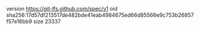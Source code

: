 version https://git-lfs.github.com/spec/v1
oid sha256:17d57df213517de482bde41eab4984675ed66d85566e9c753b26857f57e16bb9
size 23337
